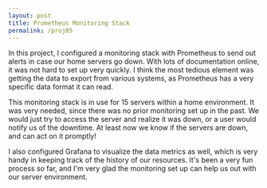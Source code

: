 ```yaml
---
layout: post
title: Prometheus Monitoring Stack
permalink: /proj05
---
```


In this project, I configured a monitoring stack with Prometheus to send out alerts in case our home servers go down.
With lots of documentation online, it was not hard to set up very quickly. I think the most tedious element was getting the data to export from various systems, 
as Prometheus has a very specific data format it can read.

This monitoring stack is in use for 15 servers within a home environment. It was very needed, since there was no prior monitoring set up in the past.
We would just try to access the server and realize it was down, or a user would notify us of the downtime.
At least now we know if the servers are down, and can act on it promptly!

I also configured Grafana to visualize the data metrics as well, which is very handy in keeping track of the history of our resources.
It's been a very fun process so far, and I'm very glad the monitoring set up 
can help us out with our server environment.
